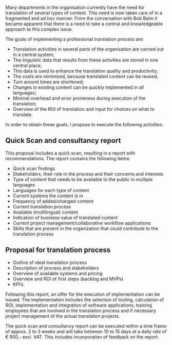 Many departments in the organisation currently have the need for translation of several types of content. This need is now taken care of in a fragmented and ad hoc manner. From the conversation with Bob Balm it became apparent that there is a need to take a central and knowledgeable approach to this complex issue.

The goals of implementing a professional translation process are:

* Translation activities in several parts of the organisation are carried out in a central system;
* The linguistic data that results from these activities are stored in one central place;
* This data is used to enhance the translation quality and productivity;
* The costs are minimized, because translated content can be reused;
* Turn around times are shortened;
* Changes in existing content can be quickly implemented in all languages;
* Minimal overhead and error proneness during execution of the translation;
* Overview of the ROI of translation and input for choices on what to translate. 

In order to obtain these goals, I propose to execute the following activities.

## Quick Scan and consultancy report
This proposal includes a quick scan, resulting in a report with recommendations. The report contains the following items:

* Quick scan findings
* Stakeholders, their role in the process and their concerns and interests
* Type of content that needs to be available to the public in multiple languages
* Languages for each type of content
* Current systems the content is in
* Frequency of added/changed content
* Current translation process 
* Available (multilingual) content
* Indication of business value of translated content
* Current project management/collaborative workflow applications
* Skills that are present in the organization that could contribute to the translation process

## Proposal for translation process
* Outline of ideal translation process
* Description of process and stakeholders
* Overview of available systems and pricing
* Overview and ROI of first steps (backlog and MVPs)
* KPI’s 

Following this report, an offer for the execution of implementation can be issued. 
The implementation includes the selection of tooling, calculation of ROI, implementation and integration of software applications, training employees that are involved in the translation process and if necessary project management of the actual translation projects. 

The quick scan and consultancy report can be executed within a time frame of approx. 2 to 3 weeks and will take between 10 to 15 days at a daily rate of  € 950,- excl. VAT. This includes incorporation of feedback on the report. 
